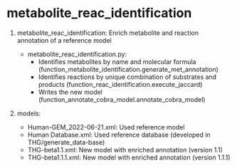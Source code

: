 # metabolite_reac_identification

1. metabolite_reac_identification: Enrich metabolite and reaction annotation of a reference model
	- metabolite_reac_identification.py:
		- Identifies metabolites by name and molecular formula (function_metabolite_identification.generate_met_annotation)
		- Identifies reactions by unique combination of substrates and products (function_reac_identification.execute_jaccard)
		- Writes the new model (function_annotate_cobra_model.annotate_cobra_model)

2. models:
	- Human-GEM_2022-06-21.xml: Used reference model
	- Human Database.xml: Used reference database (developed in THG/generate_data-base)
	- THG-beta1.1.xml: New model with enriched annotation (version 1.1)	
	- THG-beta1.1.1.xml: New model with enriched annotation (version 1.1.1)
